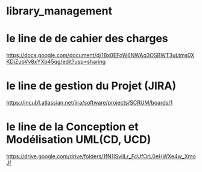# library_management

# le line de de cahier des charges
https://docs.google.com/document/d/1Bx0EFoW6NWAq3OSBWT3uLtms0XKDjZubVv8xYXb45qg/edit?usp=sharing
# le line de gestion du Projet (JIRA)
https://incub1.atlassian.net/jira/software/projects/SCRUM/boards/1
# le line de la Conception et Modélisation UML(CD, UCD)
https://drive.google.com/drive/folders/1fN1ISvilLr_FcUfOrL0eHWXe4w_XmoJf





